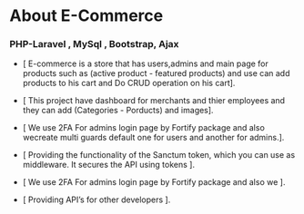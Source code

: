 # About E-Commerce
### PHP-Laravel , MySql , Bootstrap, Ajax

- [ E-commerce is a store that has users,admins and main
    page for products such as (active product - featured
    products) and use can add products to his cart and Do
    CRUD operation on his cart].
  
- [ This project have dashboard for merchants and thier
    employees and they can add (Categories - Porducts)
    and images].
  
- [ We use 2FA For admins login page by Fortify package
    and also wecreate multi guards default one for users and another
    for admins.].

- [  Providing the functionality of the Sanctum token, which
     you can use as middleware. It secures the API using
     tokens ].

- [ We use 2FA For admins login page by Fortify package and also we ].

- [  Providing API’s for other developers ].

